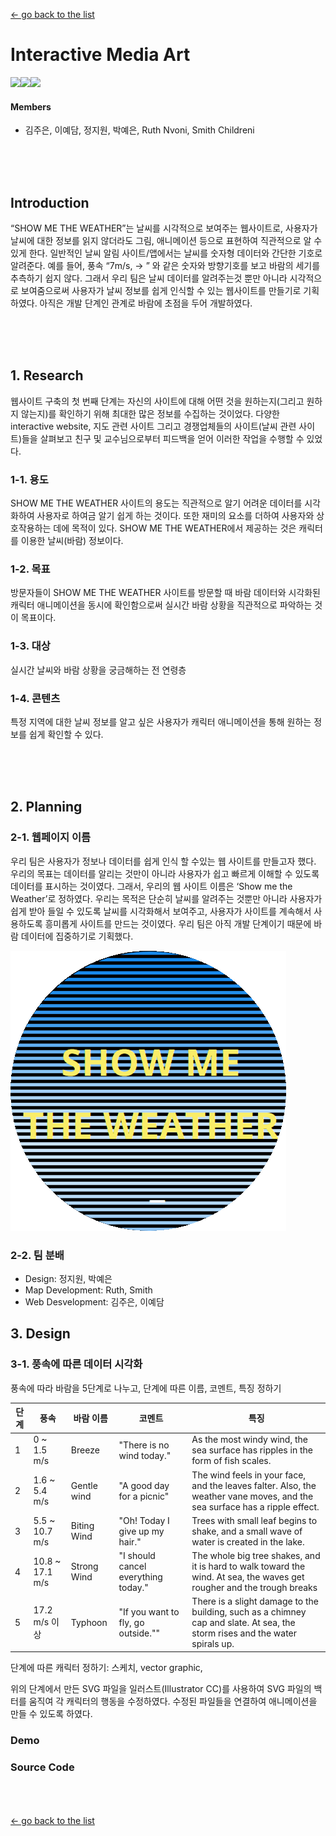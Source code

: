 [← go back to the list](https://HandongHCI.github.io/HCI2018S)

# Interactive Media Art

<img src="img/Kinect.jpg" height="200"><img src="img/ScratchX.jpg" height="200"><img src="img/skeleton.jpg" height="200">

#### Members
- 김주은, 이예담, 정지원, 박예은, Ruth Nvoni, Smith Childreni



<br><br><br>
## Introduction
“SHOW ME THE WEATHER”는 날씨를 시각적으로 보여주는 웹사이트로, 사용자가 날씨에 대한 정보를 읽지 않더라도 그림, 애니메이션 등으로 표현하여 직관적으로 알 수 있게 한다. 일반적인 날씨 알림 사이트/앱에서는 날씨를 숫자형 데이터와 간단한 기호로 알려준다. 예를 들어, 풍속  “7m/s, → ” 와 같은 숫자와 방향기호를 보고 바람의 세기를 추측하기 쉽지 않다. 그래서 우리 팀은 날씨 데이터를 알려주는것 뿐만 아니라 시각적으로 보여줌으로써 사용자가 날씨 정보를 쉽게 인식할 수 있는 웹사이트를 만들기로 기획 하였다. 아직은 개발 단계인 관계로 바람에 초점을 두어 개발하였다.



<br><br><br>
## 1. Research
웹사이트 구축의 첫 번째 단계는 자신의 사이트에 대해 어떤 것을 원하는지(그리고 원하지 않는지)를 확인하기 위해 최대한 많은 정보를 수집하는 것이었다. 다양한 interactive website, 지도 관련 사이트 그리고 경쟁업체들의 사이트(날씨 관련 사이트)들을 살펴보고 친구 및 교수님으로부터 피드백을 얻어 이러한 작업을 수행할 수 있었다.

### 1-1. 용도
SHOW ME THE WEATHER 사이트의 용도는 직관적으로 알기 어려운 데이터를 시각화하여 사용자로 하여금 알기 쉽게 하는 것이다. 또한 재미의 요소를 더하여 사용자와 상호작용하는 데에 목적이 있다. SHOW ME THE WEATHER에서 제공하는 것은 캐릭터를 이용한 날씨(바람) 정보이다.

### 1-2. 목표
방문자들이 SHOW ME THE WEATHER 사이트를 방문할 때 바람 데이터와 시각화된 캐릭터 애니메이션을 동시에 확인함으로써 실시간 바람 상황을 직관적으로 파악하는 것이 목표이다.

### 1-3. 대상
실시간 날씨와 바람 상황을 궁금해하는 전 연령층 

### 1-4. 콘텐츠
특정 지역에 대한 날씨 정보를 알고 싶은 사용자가 캐릭터 애니메이션을 통해 원하는 정보를 쉽게 확인할 수 있다. 



<br><br><br>
## 2. Planning
### 2-1. 웹페이지 이름
우리 팀은 사용자가 정보나 데이터를 쉽게 인식 할 수있는 웹 사이트를 만들고자 했다. 우리의 목표는 데이터를 알리는 것만이 아니라 사용자가 쉽고 빠르게 이해할 수 있도록 데이터를 표시하는 것이였다. 그래서, 우리의 웹 사이트 이름은 ‘Show me the Weather’로 정하였다. 우리는 목적은 단순히 날씨를 알려주는 것뿐만 아니라 사용자가 쉽게 받아 들일 수 있도록 날씨를 시각화해서 보여주고, 사용자가 사이트를 계속해서 사용하도록 흥미롭게 사이트를 만드는 것이였다. 우리 팀은 아직 개발 단계이기 때문에 바람 데이터에 집중하기로 기획했다.

![](img/1.png)

### 2-2. 팀 분배
- Design: 정지원, 박예은
- Map Development: Ruth, Smith
- Web Desvelopment: 김주은, 이예담


## 3. Design
### 3-1. 풍속에 따른 데이터 시각화
풍속에 따라 바람을 5단계로 나누고, 단계에 따른 이름, 코멘트, 특징 정하기

단계 | 풍속 | 바람 이름 | 코멘트 | 특징
---- | ---- | -------- | ----- | -----
1 | 0 ~ 1.5 m/s | Breeze | "There is no wind today." | As the most windy wind, the sea surface has ripples in the form of fish scales.
2 | 1.6 ~ 5.4 m/s | Gentle wind | "A good day for a picnic" | The wind feels in your face, and the leaves falter. Also, the weather vane moves, and the sea surface has a ripple effect.
3 | 5.5 ~ 10.7 m/s | Biting Wind | "Oh! Today I give up my hair." | Trees with small leaf begins to shake, and a small wave of water is created in the lake.
4 | 10.8 ~ 17.1 m/s | Strong Wind | "I should cancel everything today." | The whole big tree shakes, and it is hard to walk toward the wind. At sea, the waves get rougher and the trough breaks
5 | 17.2 m/s 이상 | Typhoon | "If you want to fly, go outside."" | There is a slight damage to the building, such as a chimney cap and slate. At sea, the storm rises and the water spirals up.

단계에 따른 캐릭터 정하기: 스케치, vector graphic, 

위의 단계에서 만든 SVG 파일을 일러스트(Illustrator CC)를 사용하여 SVG 파일의 백터를 움직여 각 캐릭터의 행동을 수정하였다. 수정된 파일들을 연결하여 애니메이션을 만들 수 있도록 하였다.






### Demo

### Source Code



<br><br><br>
[← go back to the list](https://HandongHCI.github.io/HCI2018S)

